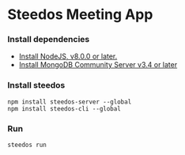 # Steedos Meeting App

### Install dependencies
- [Install NodeJS, v8.0.0 or later.](https://nodejs.org/en/)
- [Install MongoDB Community Server v3.4 or later](https://www.mongodb.com/download-center/community)

### Install steedos
```
npm install steedos-server --global
npm install steedos-cli --global
```

### Run
```
steedos run
```
